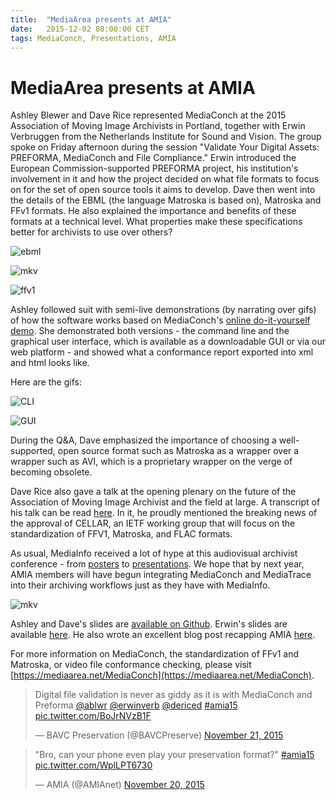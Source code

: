 ```yaml
---
title:  "MediaArea presents at AMIA"
date:   2015-12-02 08:00:00 CET
tags: MediaConch, Presentations, AMIA
---
```


# MediaArea presents at AMIA

Ashley Blewer and Dave Rice represented MediaConch at the 2015 Association of Moving Image Archivists in Portland, together with Erwin Verbruggen from the Netherlands Institute for Sound and Vision. The group spoke on Friday afternoon during the session "Validate Your Digital Assets: PREFORMA, MediaConch and File Compliance." Erwin introduced the European Commission-supported PREFORMA project, his institution's involvement in it and how the project decided on what file formats to focus on for the set of open source tools it aims to develop. Dave then went into the details of the EBML (the language Matroska is based on), Matroska and FFv1 formats. He also explained the importance and benefits of these formats at a technical level. What properties make these specifications better for archivists to use over others?

![ebml](/bundles/mediaconch/img/ebml_slide.png)

![mkv](/bundles/mediaconch/img/mkv_slide.png)

![ffv1](/bundles/mediaconch/img/ffv1_slide.png)

Ashley followed suit with semi-live demonstrations (by narrating over gifs) of how the software works based on MediaConch's [online do-it-yourself demo](https://mediaarea.net/MediaConch/Documentation/HowToUse). She demonstrated both versions - the command line and the graphical user interface, which is available as a downloadable GUI or via our web platform - and showed what a conformance report exported into xml and html looks like.

Here are the gifs:

![CLI](https://mediaarea.net/_/static/cli_demo.gif)

![GUI](https://mediaarea.net/_/static/gui_demo.gif)


During the Q&A, Dave emphasized the importance of choosing a well-supported, open source format such as Matroska as a wrapper over a wrapper such as AVI, which is a proprietary wrapper on the verge of becoming obsolete.

Dave Rice also gave a talk at the opening plenary on the future of the Association of Moving Image Archivist and the field at large. A transcript of his talk can be read [here](http://dericed.com/2015/amia15-the-next-25/). In it, he proudly mentioned the breaking news of the approval of CELLAR, an IETF working group that will focus on the standardization of FFV1, Matroska, and FLAC formats.

As usual, MediaInfo received a lot of hype at this audiovisual archivist conference - from [posters](https://twitter.com/EddyColloton/status/667455277562621953) to [presentations](/bundles/mediaconch/img/gb_mi.png). We hope that by next year, AMIA members will have begun integrating MediaConch and MediaTrace into their archiving workflows just as they have with MediaInfo.

![mkv](/bundles/mediaconch/img/final_slide.png)

Ashley and Dave's slides are [available on Github](http://ablwr.github.io/mediaconch_amia15/#/). Erwin's slides are available [here](http://www.slideshare.net/everbruggen/to-choose-to-check-to-verify-the-quest-for-open-av-standards). He also wrote an excellent blog post recapping AMIA [here](http://www.beeldengeluid.nl/en/blogs/research-amp-development-en/201512/time-celebrate-time-reflect-25-years-amia).

For more information on MediaConch, the standardization of FFv1 and Matroska, or video file conformance checking, please visit [https://mediaarea.net/MediaConch](https://mediaarea.net/MediaConch).

<blockquote class="twitter-tweet" data-partner="tweetdeck"><p lang="en" dir="ltr">Digital file validation is never as giddy as it is with MediaConch and Preforma <a href="https://twitter.com/ablwr">@ablwr</a> <a href="https://twitter.com/erwinverb">@erwinverb</a> <a href="https://twitter.com/dericed">@dericed</a> <a href="https://twitter.com/hashtag/amia15?src=hash">#amia15</a> <a href="https://t.co/BoJrNVzB1F">pic.twitter.com/BoJrNVzB1F</a></p>&mdash; BAVC Preservation (@BAVCPreserve) <a href="https://twitter.com/BAVCPreserve/status/667859411155599360">November 21, 2015</a></blockquote>
<script async src="//platform.twitter.com/widgets.js" charset="utf-8"></script>

<blockquote class="twitter-tweet" data-partner="tweetdeck"><p lang="en" dir="ltr">&quot;Bro, can your phone even play your preservation format?&quot; <a href="https://twitter.com/hashtag/amia15?src=hash">#amia15</a> <a href="https://t.co/WplLPT6730">pic.twitter.com/WplLPT6730</a></p>&mdash; AMIA (@AMIAnet) <a href="https://twitter.com/AMIAnet/status/667852992872210432">November 20, 2015</a></blockquote>
<script async src="//platform.twitter.com/widgets.js" charset="utf-8"></script>
